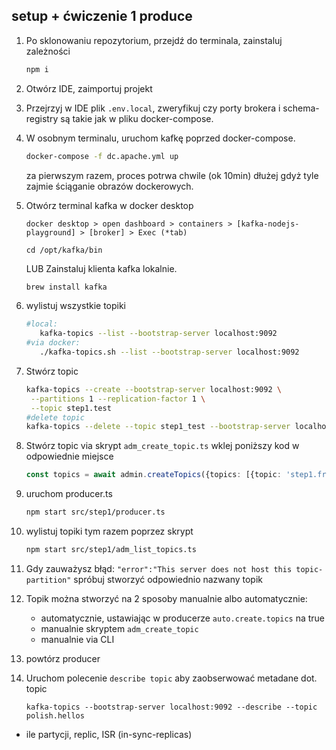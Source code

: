 ## setup + ćwiczenie 1 produce
1. Po sklonowaniu repozytorium, przejdź do terminala, zainstaluj zależności
   ```sh
   npm i
   ```
2. Otwórz IDE, zaimportuj projekt
3. Przejrzyj w IDE plik `.env.local`, zweryfikuj czy porty brokera i schema-registry są takie jak w pliku docker-compose.
4. W osobnym terminalu, uruchom kafkę poprzed docker-compose.
   ```sh
   docker-compose -f dc.apache.yml up
   ```
   za pierwszym razem, proces potrwa chwile (ok 10min) dłużej gdyż tyle zajmie ściąganie obrazów dockerowych.
5. Otwórz terminal kafka w docker desktop
   
       docker desktop > open dashboard > containers > [kafka-nodejs-playground] > [broker] > Exec (*tab)
       
       cd /opt/kafka/bin
   LUB Zainstaluj klienta kafka lokalnie.
   ```sh
   brew install kafka
   ```
   
6. wylistuj wszystkie topiki
   ```sh
   #local: 
      kafka-topics --list --bootstrap-server localhost:9092
   #via docker: 
      ./kafka-topics.sh --list --bootstrap-server localhost:9092
   ```
7. Stwórz topic
   ```sh
   kafka-topics --create --bootstrap-server localhost:9092 \
    --partitions 1 --replication-factor 1 \
    --topic step1.test
   #delete topic
   kafka-topics --delete --topic step1_test --bootstrap-server localhost:9092
   ```
8. Stwórz topic via skrypt `adm_create_topic.ts` wklej poniższy kod w odpowiednie miejsce
   ```typescript
   const topics = await admin.createTopics({topics: [{topic: 'step1.from.script'}]})
   ```
9. uruchom producer.ts
    ```sh
   npm start src/step1/producer.ts
   ```
10. wylistuj topiki tym razem poprzez skrypt 
    ```sh
    npm start src/step1/adm_list_topics.ts
    ``` 
5. Gdy zauważysz błąd: `"error":"This server does not host this topic-partition"` spróbuj stworzyć odpowiednio nazwany topik
7. Topik można stworzyć na 2 sposoby manualnie albo automatycznie: 
   - automatycznie, ustawiając w producerze `auto.create.topics` na true  
   - manualnie skryptem `adm_create_topic`  
   - manualnie via CLI
8. powtórz producer
9. Uruchom polecenie `describe topic` aby zaobserwować metadane dot. topic
   ```shell
   kafka-topics --bootstrap-server localhost:9092 --describe --topic polish.hellos
   ```
  - ile partycji, replic, ISR (in-sync-replicas)

